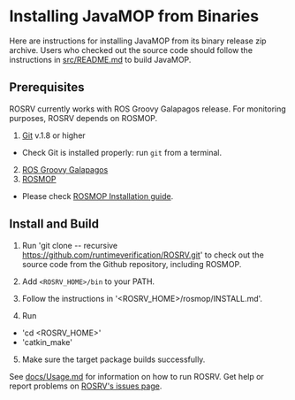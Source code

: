 # Installing JavaMOP from Binaries

Here are instructions for installing JavaMOP from its binary release
zip archive. Users who checked out the source code should follow the
instructions in [src/README.md](src/README.md) to build JavaMOP.

## Prerequisites

ROSRV currently works with ROS Groovy Galapagos release. For monitoring 
purposes, ROSRV depends on ROSMOP.

1. [Git](http://git-scm.com/book/en/Getting-Started-Installing-Git)
v.1.8 or higher
 * Check Git is installed properly: run `git` from a terminal.
2. [ROS Groovy Galapagos](http://wiki.ros.org/groovy)
3. [ROSMOP](https://github.com/runtimeverification/rosmop)
 * Please check [ROSMOP Installation guide](LINK).

## Install and Build

1. Run 'git clone -- recursive https://github.com/runtimeverification/ROSRV.git' 
to check out the source code from the Github repository, including ROSMOP.

2. Add `<ROSRV_HOME>/bin` to your PATH.

3. Follow the instructions in '<ROSRV_HOME>/rosmop/INSTALL.md'.

4. Run 
 * 'cd <ROSRV_HOME>'
 * 'catkin_make'

5. Make sure the target package builds successfully.

See [docs/Usage.md](docs/Usage.md) for information on how to run ROSRV.
Get help or report problems on
[ROSRV's issues page](https://github.com/runtimeverification/ROSRV/issues).
